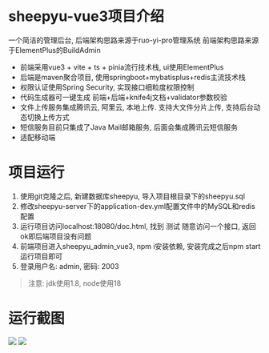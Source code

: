 # sheepyu-vue3项目介绍

一个简洁的管理后台, 后端架构思路来源于ruo-yi-pro管理系统
前端架构思路来源于ElementPlus的BuildAdmin

- 前端采用vue3 + vite + ts + pinia流行技术栈, ui使用ElementPlus
- 后端是maven聚合项目, 使用springboot+mybatisplus+redis主流技术栈
- 权限认证使用Spring Security, 实现接口细粒度权限控制
- 代码生成器可一键生成 前端+后端+knife4j文档+validator参数校验
- 文件上传服务集成腾讯云, 阿里云, 本地上传. 支持大文件分片上传, 支持后台动态切换上传方式
- 短信服务目前只集成了Java Mail邮箱服务, 后面会集成腾讯云短信服务
- 适配移动端

# 项目运行

1. 使用git克隆之后, 新建数据库sheepyu, 导入项目根目录下的sheepyu.sql
2. 修改sheepyu-server下的application-dev.yml配置文件中的MySQL和redis配置
3. 运行项目访问localhost:18080/doc.html, 找到 测试 随意访问一个接口, 返回ok即后端项目没有问题
4. 前端项目进入sheepyu_admin_vue3, npm i安装依赖, 安装完成之后npm start运行项目即可
5. 登录用户名: admin, 密码: 2003

> 注意: jdk使用1.8, node使用18


# 运行截图
![](https://s3.bmp.ovh/imgs/2023/02/23/8ec772dc333ee187.png)
![](https://s3.bmp.ovh/imgs/2023/02/23/304ea8512c2e53ca.png)
